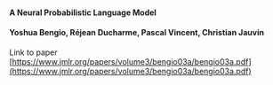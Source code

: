 #### A Neural Probabilistic Language Model
#### Yoshua Bengio, Réjean Ducharme, Pascal Vincent, Christian Jauvin
Link to paper [https://www.jmlr.org/papers/volume3/bengio03a/bengio03a.pdf](https://www.jmlr.org/papers/volume3/bengio03a/bengio03a.pdf)